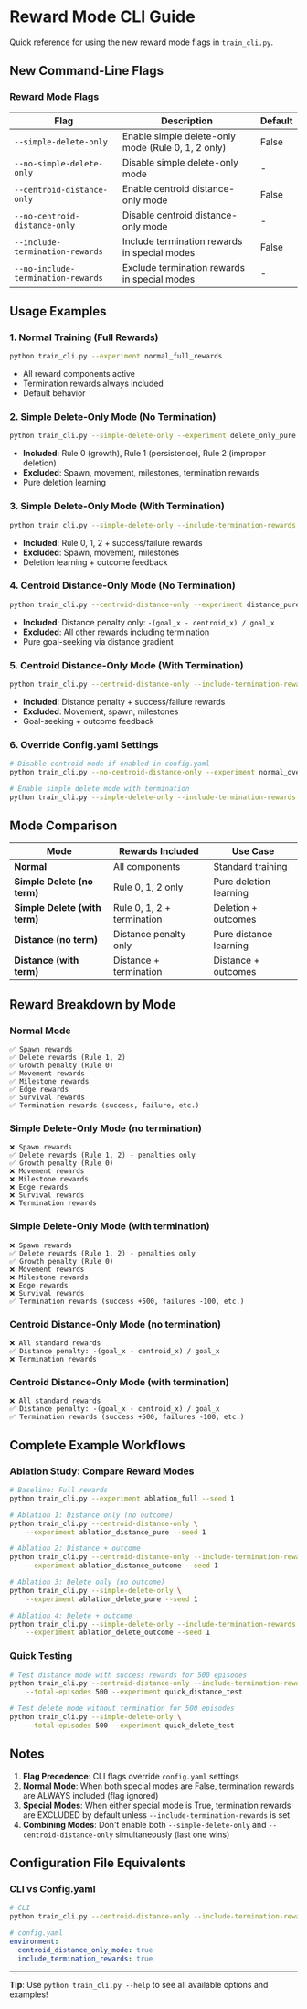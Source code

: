# Reward Mode CLI Guide

Quick reference for using the new reward mode flags in `train_cli.py`.

## New Command-Line Flags

### Reward Mode Flags

| Flag | Description | Default |
|------|-------------|---------|
| `--simple-delete-only` | Enable simple delete-only mode (Rule 0, 1, 2 only) | False |
| `--no-simple-delete-only` | Disable simple delete-only mode | - |
| `--centroid-distance-only` | Enable centroid distance-only mode | False |
| `--no-centroid-distance-only` | Disable centroid distance-only mode | - |
| `--include-termination-rewards` | Include termination rewards in special modes | False |
| `--no-include-termination-rewards` | Exclude termination rewards in special modes | - |

## Usage Examples

### 1. Normal Training (Full Rewards)
```bash
python train_cli.py --experiment normal_full_rewards
```
- All reward components active
- Termination rewards always included
- Default behavior

### 2. Simple Delete-Only Mode (No Termination)
```bash
python train_cli.py --simple-delete-only --experiment delete_only_pure
```
- **Included**: Rule 0 (growth), Rule 1 (persistence), Rule 2 (improper deletion)
- **Excluded**: Spawn, movement, milestones, termination rewards
- Pure deletion learning

### 3. Simple Delete-Only Mode (With Termination)
```bash
python train_cli.py --simple-delete-only --include-termination-rewards --experiment delete_only_with_outcome
```
- **Included**: Rule 0, 1, 2 + success/failure rewards
- **Excluded**: Spawn, movement, milestones
- Deletion learning + outcome feedback

### 4. Centroid Distance-Only Mode (No Termination)
```bash
python train_cli.py --centroid-distance-only --experiment distance_pure
```
- **Included**: Distance penalty only: `-(goal_x - centroid_x) / goal_x`
- **Excluded**: All other rewards including termination
- Pure goal-seeking via distance gradient

### 5. Centroid Distance-Only Mode (With Termination)
```bash
python train_cli.py --centroid-distance-only --include-termination-rewards --experiment distance_with_success
```
- **Included**: Distance penalty + success/failure rewards
- **Excluded**: Movement, spawn, milestones
- Goal-seeking + outcome feedback

### 6. Override Config.yaml Settings
```bash
# Disable centroid mode if enabled in config.yaml
python train_cli.py --no-centroid-distance-only --experiment normal_override

# Enable simple delete mode with termination
python train_cli.py --simple-delete-only --include-termination-rewards --seed 42
```

## Mode Comparison

| Mode | Rewards Included | Use Case |
|------|------------------|----------|
| **Normal** | All components | Standard training |
| **Simple Delete (no term)** | Rule 0, 1, 2 only | Pure deletion learning |
| **Simple Delete (with term)** | Rule 0, 1, 2 + termination | Deletion + outcomes |
| **Distance (no term)** | Distance penalty only | Pure distance learning |
| **Distance (with term)** | Distance + termination | Distance + outcomes |

## Reward Breakdown by Mode

### Normal Mode
```
✅ Spawn rewards
✅ Delete rewards (Rule 1, 2)
✅ Growth penalty (Rule 0)
✅ Movement rewards
✅ Milestone rewards
✅ Edge rewards
✅ Survival rewards
✅ Termination rewards (success, failure, etc.)
```

### Simple Delete-Only Mode (no termination)
```
❌ Spawn rewards
✅ Delete rewards (Rule 1, 2) - penalties only
✅ Growth penalty (Rule 0)
❌ Movement rewards
❌ Milestone rewards
❌ Edge rewards
❌ Survival rewards
❌ Termination rewards
```

### Simple Delete-Only Mode (with termination)
```
❌ Spawn rewards
✅ Delete rewards (Rule 1, 2) - penalties only
✅ Growth penalty (Rule 0)
❌ Movement rewards
❌ Milestone rewards
❌ Edge rewards
❌ Survival rewards
✅ Termination rewards (success +500, failures -100, etc.)
```

### Centroid Distance-Only Mode (no termination)
```
❌ All standard rewards
✅ Distance penalty: -(goal_x - centroid_x) / goal_x
❌ Termination rewards
```

### Centroid Distance-Only Mode (with termination)
```
❌ All standard rewards
✅ Distance penalty: -(goal_x - centroid_x) / goal_x
✅ Termination rewards (success +500, failures -100, etc.)
```

## Complete Example Workflows

### Ablation Study: Compare Reward Modes

```bash
# Baseline: Full rewards
python train_cli.py --experiment ablation_full --seed 1

# Ablation 1: Distance only (no outcome)
python train_cli.py --centroid-distance-only \
    --experiment ablation_distance_pure --seed 1

# Ablation 2: Distance + outcome
python train_cli.py --centroid-distance-only --include-termination-rewards \
    --experiment ablation_distance_outcome --seed 1

# Ablation 3: Delete only (no outcome)
python train_cli.py --simple-delete-only \
    --experiment ablation_delete_pure --seed 1

# Ablation 4: Delete + outcome
python train_cli.py --simple-delete-only --include-termination-rewards \
    --experiment ablation_delete_outcome --seed 1
```

### Quick Testing

```bash
# Test distance mode with success rewards for 500 episodes
python train_cli.py --centroid-distance-only --include-termination-rewards \
    --total-episodes 500 --experiment quick_distance_test

# Test delete mode without termination for 500 episodes
python train_cli.py --simple-delete-only \
    --total-episodes 500 --experiment quick_delete_test
```

## Notes

1. **Flag Precedence**: CLI flags override `config.yaml` settings
2. **Normal Mode**: When both special modes are False, termination rewards are ALWAYS included (flag ignored)
3. **Special Modes**: When either special mode is True, termination rewards are EXCLUDED by default unless `--include-termination-rewards` is set
4. **Combining Modes**: Don't enable both `--simple-delete-only` and `--centroid-distance-only` simultaneously (last one wins)

## Configuration File Equivalents

### CLI vs Config.yaml

```bash
# CLI
python train_cli.py --centroid-distance-only --include-termination-rewards
```

```yaml
# config.yaml
environment:
  centroid_distance_only_mode: true
  include_termination_rewards: true
```

---

**Tip**: Use `python train_cli.py --help` to see all available options and examples!
